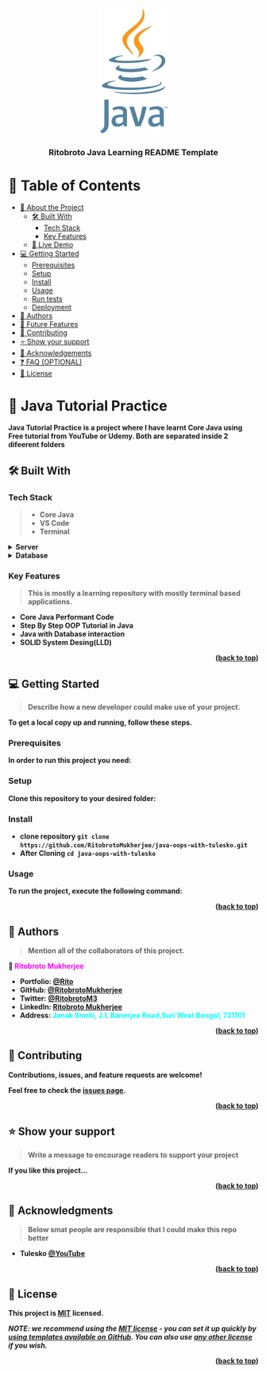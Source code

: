 <a name="readme-top"></a>


<div align="center">
  <!-- You are encouraged to replace this logo with your own! Otherwise you can also remove it. -->
  <img src="Java_logo.svg.png" alt="logo" width="140"  height="auto" />
  <br/>

  <h3><b>Ritobroto Java Learning README Template</b></h3>

</div>

<!-- TABLE OF CONTENTS -->

# 📗 Table of Contents

- [📖 About the Project](#about-project)
  - [🛠 Built With](#built-with)
    - [Tech Stack](#tech-stack)
    - [Key Features](#key-features)
  - [🚀 Live Demo](#live-demo)
- [💻 Getting Started](#getting-started)
  - [Prerequisites](#prerequisites)
  - [Setup](#setup)
  - [Install](#install)
  - [Usage](#usage)
  - [Run tests](#run-tests)
  - [Deployment](#deployment)
- [👥 Authors](#authors)
- [🔭 Future Features](#future-features)
- [🤝 Contributing](#contributing)
- [⭐️ Show your support](#support)
- [🙏 Acknowledgements](#acknowledgements)
- [❓ FAQ (OPTIONAL)](#faq)
- [📝 License](#license)

<!-- PROJECT DESCRIPTION -->

# 📖 <strong>Java Tutorial Practice<strong> <a name="about-project"></a>


**<strong>Java Tutorial Practice<strong>** is a project where I have learnt Core Java using Free tutorial from YouTube or Udemy. Both are separated inside 2 difeerent folders

## 🛠 Built With <a name="built-with"></a>

### Tech Stack <a name="tech-stack"></a>

> - Core Java
> - VS Code
> - Terminal

<details>
  <summary>Server</summary>
  <ul>
    <li><a href="https://www.oracle.com/java/technologies/downloads/">Core Java</a></li>
  </ul>
</details>

<details>
<summary>Database</summary>
  <ul>
    <li><a href="https://www.mysql.com/">MySQL</a></li>
    <li><a href="https://www.mongodb.com/">Mongo DB</a></li>
  </ul>
</details>

<!-- Features -->

### Key Features <a name="key-features"></a>

> This is mostly a learning repository with mostly terminal based applications.

- **Core Java Performant Code**
- **Step By Step OOP Tutorial in Java**
- **Java with Database interaction**
- **SOLID System Desing(LLD)**

<p align="right">(<a href="#readme-top">back to top</a>)</p>

<!-- GETTING STARTED -->

## 💻 Getting Started <a name="getting-started"></a>

> Describe how a new developer could make use of your project.

To get a local copy up and running, follow these steps.

### Prerequisites

In order to run this project you need:

<!--
Example command:

```sh
 gem install rails
```
 -->

### Setup

Clone this repository to your desired folder:

<!--
Example commands:

```sh
  cd my-folder
  git clone git@github.com:myaccount/my-project.git
```
--->

### Install

- clone repository ```git clone https://github.com/RitobrotoMukherjee/java-oops-with-tulesko.git```
- After Cloning ```cd java-oops-with-tulesko```

### Usage

To run the project, execute the following command:

<!--
Example command:

```sh
  rails server
```
--->

<p align="right">(<a href="#readme-top">back to top</a>)</p>

<!-- AUTHORS -->

## 👥 Authors <a name="authors"></a>

> Mention all of the collaborators of this project.

👤 **<span style="color:fuchsia">Ritobroto Mukherjee<span>**

- Portfolio: [@Rito](https://ritobrotomukherjee.github.io/Work-Portfolio/)
- GitHub: [@RitobrotoMukherjee](https://github.com/RitobrotoMukherjee)
- Twitter: [@RitobrotoM3](https://twitter.com/RitobrotoM3)
- LinkedIn: [Ritobroto Mukherjee](https://www.linkedin.com/in/ritobroto-mukherjee-519148ba/)
- Address: <span style="color:cyan">Janak Smriti, J.L Banerjee Road,Suri West Bengal, 731101<span>

<p align="right">(<a href="#readme-top">back to top</a>)</p>

<!-- CONTRIBUTING -->

## 🤝 Contributing <a name="contributing"></a>

Contributions, issues, and feature requests are welcome!

Feel free to check the [issues page](../../issues/).

<p align="right">(<a href="#readme-top">back to top</a>)</p>

<!-- SUPPORT -->

## ⭐️ Show your support <a name="support"></a>

> Write a message to encourage readers to support your project

If you like this project...

<p align="right">(<a href="#readme-top">back to top</a>)</p>

<!-- ACKNOWLEDGEMENTS -->

## 🙏 Acknowledgments <a name="acknowledgements"></a>

> Below smat people are responsible that I could make this repo better
- Tulesko [@YouTube](https://www.youtube.com/watch?v=8cm1x4bC610)

<p align="right">(<a href="#readme-top">back to top</a>)</p>

<!-- LICENSE -->

## 📝 License <a name="license"></a>

This project is [MIT](./MIT.md) licensed.

_NOTE: we recommend using the [MIT license](https://choosealicense.com/licenses/mit/) - you can set it up quickly by [using templates available on GitHub](https://docs.github.com/en/communities/setting-up-your-project-for-healthy-contributions/adding-a-license-to-a-repository). You can also use [any other license](https://choosealicense.com/licenses/) if you wish._

<p align="right">(<a href="#readme-top">back to top</a>)</p>
